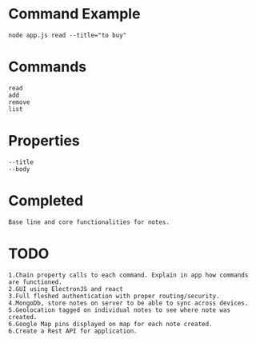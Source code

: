 # Command Example
```
node app.js read --title="to buy"
```

# Commands
```
read
add
remove
list
```

# Properties
```
--title
--body
```

# Completed
```
Base line and core functionalities for notes.
```

# TODO

```
1.Chain property calls to each command. Explain in app how commands are functioned.
2.GUI using ElectronJS and react
3.Full fleshed authentication with proper routing/security.
4.MongoDb, store notes on server to be able to sync across devices.
5.Geolocation tagged on individual notes to see where note was created.
6.Google Map pins displayed on map for each note created.
6.Create a Rest API for application.
```
